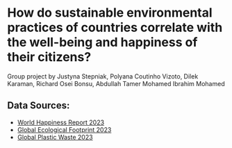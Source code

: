# How do sustainable environmental practices of countries correlate with the well-being and happiness of their citizens?
Group project by Justyna Stepniak, Polyana Coutinho Vizoto, Dilek Karaman, Richard Osei Bonsu, Abdullah Tamer Mohamed Ibrahim Mohamed

## Data Sources:

- [World Happiness Report 2023](https://www.kaggle.com/datasets/sazidthe1/global-happiness-scores-and-factors?select=WHR_2023.csv)
- [Global Ecological Footprint 2023](https://www.kaggle.com/datasets/jainaru/global-ecological-footprint-2023)
- [Global Plastic Waste 2023](https://www.kaggle.com/datasets/prajwaldongre/global-plastic-waste-2023-a-country-wise-analysis)
